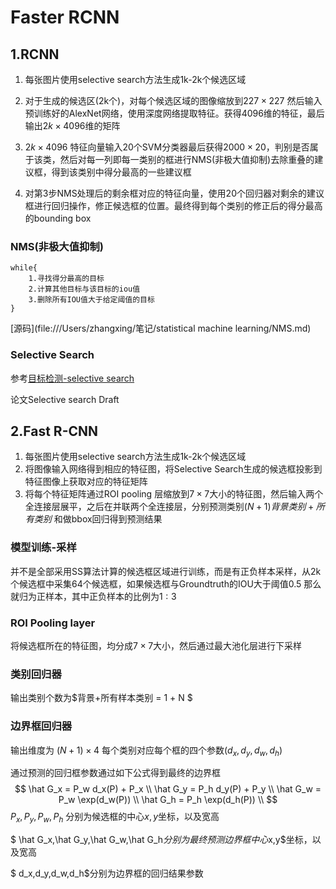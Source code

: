 # Faster RCNN

## 1.RCNN

1. 每张图片使用selective search方法生成1k-2k个候选区域

2. 对于生成的候选区(2k个)，对每个候选区域的图像缩放到$227 \times 227$ 然后输入预训练好的AlexNet网络，使用深度网络提取特征。获得4096维的特征，最后输出$2k \times 4096$维的矩阵

3. $2k \times 4096$ 特征向量输入20个SVM分类器最后获得$2000 \times 20$，判别是否属于该类，然后对每一列即每一类别的框进行NMS(非极大值抑制)去除重叠的建议框，得到该类别中得分最高的一些建议框

4. 对第3步NMS处理后的剩余框对应的特征向量，使用20个回归器对剩余的建议框进行回归操作，修正候选框的位置。最终得到每个类别的修正后的得分最高的bounding box

### NMS(非极大值抑制)

```
while{
	1.寻找得分最高的目标
	2.计算其他目标与该目标的iou值
	3.删除所有IOU值大于给定阈值的目标
}
```

[源码](file:///Users/zhangxing/笔记/statistical machine learning/NMS.md)

### Selective Search

参考[目标检测-selective search](https://zhuanlan.zhihu.com/p/27467369)

论文Selective search Draft

## 2.Fast R-CNN

1. 每张图片使用selective search方法生成1k-2k个候选区域
2. 将图像输入网络得到相应的特征图，将Selective Search生成的候选框投影到特征图像上获取对应的特征矩阵
3. 将每个特征矩阵通过ROI pooling 层缩放到$7 \times 7$大小的特征图，然后输入两个全连接层展平，之后在并联两个全连接层，分别预测类别$(N + 1)背景类别+所有类别$ 和做bbox回归得到预测结果

### 模型训练-采样

并不是全部采用SS算法计算的候选框区域进行训练，而是有正负样本采样，从2k个候选框中采集64个候选框，如果候选框与Groundtruth的IOU大于阈值0.5 那么就归为正样本，其中正负样本的比例为$1:3$

### ROI Pooling layer

将候选框所在的特征图，均分成$7 \times 7$大小，然后通过最大池化层进行下采样

### 类别回归器

输出类别个数为$背景+所有样本类别 = 1 + N $

### 边界框回归器

输出维度为 $(N+1) \times 4$ 每个类别对应每个框的四个参数$(d_x,d_y,d_w,d_h)$

通过预测的回归框参数通过如下公式得到最终的边界框
$$
\hat G_x = P_w d_x(P) + P_x \\
\hat G_y = P_h d_y(P) + P_y \\
\hat G_w = P_w \exp(d_w(P)) \\
\hat G_h = P_h \exp(d_h(P)) \\
$$
$P_x,P_y,P_w,P_h$ 分别为候选框的中心$x,y$坐标，以及宽高

$ \hat G_x,\hat G_y,\hat G_w,\hat G_h$分别为最终预测边界框中心$x,y$坐标，以及宽高

$ d_x,d_y,d_w,d_h$分别为边界框的回归结果参数

